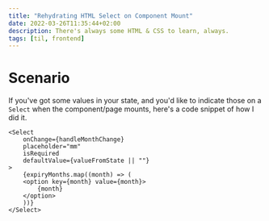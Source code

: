 ```yaml
---
title: "Rehydrating HTML Select on Component Mount"
date: 2022-03-26T11:35:44+02:00
description: There's always some HTML & CSS to learn, always.
tags: [til, frontend]
---
```



# Scenario
If you've got some values in your state, and you'd like to indicate those on a `Select` when the component/page mounts, here's a code snippet of how I did it.

```tsx
<Select
    onChange={handleMonthChange}
    placeholder="mm"
    isRequired
    defaultValue={valueFromState || ""}
>
    {expiryMonths.map((month) => (
    <option key={month} value={month}>
        {month}
    </option>
    ))}
</Select>
```